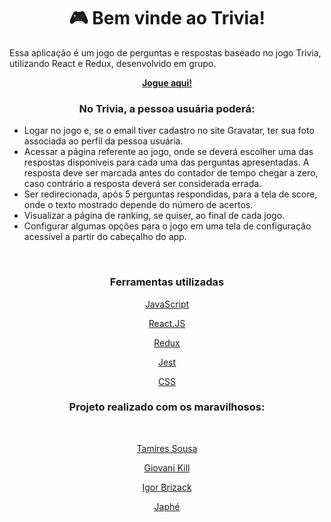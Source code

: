
<div align="center">
   <h1> 🎮 Bem vinde ao Trivia!</h1>
   </div>
    <p> Essa aplicação é um jogo de perguntas e respostas baseado no jogo Trivia, utilizando React e Redux, desenvolvido em grupo.</p>
   <p align="center"> <a href="https://trivia-six-rust.vercel.app/"><strong>Jogue aqui!</strong></a></p>
    <div> 
    <h3 align="center" >No Trivia, a pessoa usuária poderá:</h3>
    <ul>
    <li>Logar no jogo e, se o email tiver cadastro no site Gravatar, ter sua foto associada ao perfil da pessoa usuária.</li>
    <li>Acessar a página referente ao jogo, onde se deverá escolher uma das respostas disponíveis para cada uma das perguntas apresentadas. A resposta deve ser marcada antes do contador de tempo chegar a zero, caso contrário a resposta deverá ser considerada errada.</li>
   <li>Ser redirecionada, após 5 perguntas respondidas, para a tela de score, onde o texto mostrado depende do número de acertos.</li>
   <li>Visualizar a página de ranking, se quiser, ao final de cada jogo.</li>
   <li>Configurar algumas opções para o jogo em uma tela de configuração acessível a partir do cabeçalho do app.</li>
</ul>
<br>
  </div>

<h3  align="center"> Ferramentas utilizadas</h3>
  <p align="center"> <a href="https://www.javascript.com/">JavaScript</a></p>
   <p align="center"> <a href="https://pt-br.reactjs.org/">React.JS</a></p>
    <p align="center"> <a href="https://redux.js.org/">Redux</a></p>
     <p align="center"> <a href="https://jestjs.io/pt-BR/">Jest</a></p>
     <p align="center"> <a href="https://www.w3.org/Style/CSS/#specs">CSS</a></p>


<div align="center">
<h3>Projeto realizado com os maravilhosos:</h3><br>
  <p align="center"> <a href="https://github.com/tamireshc">Tamires Sousa</a></p>
   <p align="center"> <a href="https://github.com/GiovaniKill">Giovani Kill</a></p>
    <p align="center"> <a href="https://github.com/IgorBrizack">Igor Brizack</a></p>
     <p align="center"> <a href=https://github.com/cafe51">Japhé </a></p>
</div>
